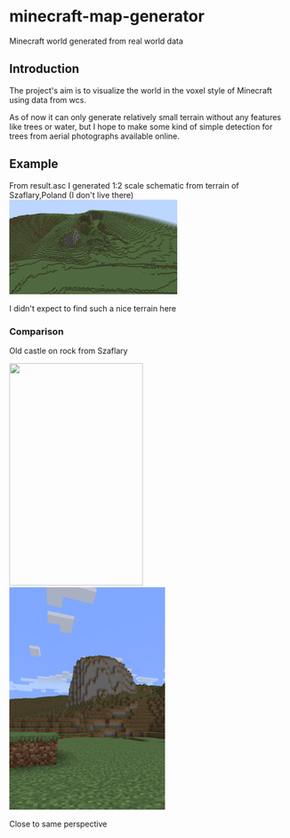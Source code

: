 # minecraft-map-generator
Minecraft world generated from real world data

## Introduction
The project's aim is to visualize the world in the voxel style of Minecraft using data from wcs.

As of now it can only generate relatively small terrain without any features like trees or water, but I hope to make some kind of simple detection for trees from aerial photographs available online.

## Example
From result.asc I generated 1:2 scale schematic from terrain of Szaflary,Poland (I don't live there)
<img src="/img/screenshot1.png" width="60%" height="60%">

I didn't expect to find such a nice terrain here
### Comparison
Old castle on rock from Szaflary

<img src="https://www.zamki.pl/xz/szaflary6.jpg" width="240" height="400"><img src="/img/screenshot2.png" width="280" height="400">

Close to same perspective
